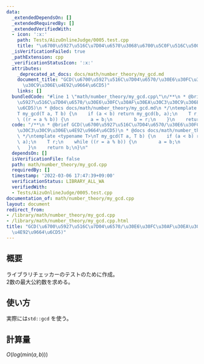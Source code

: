 ```yaml
---
data:
  _extendedDependsOn: []
  _extendedRequiredBy: []
  _extendedVerifiedWith:
  - icon: ':x:'
    path: Tests/AizuOnlineJudge/0005.test.cpp
    title: "\u6700\u5927\u516C\u7D04\u6570\u3068\u6700\u5C0F\u516C\u500D\u6570"
  _isVerificationFailed: true
  _pathExtension: cpp
  _verificationStatusIcon: ':x:'
  attributes:
    _deprecated_at_docs: docs/math/number_theory/my_gcd.md
    document_title: "GCD(\u6700\u5927\u516C\u7D04\u6570/\u30E6\u30FC\u30AF\u30EA\u30C3\
      \u30C9\u306E\u4E92\u9664\u6CD5)"
    links: []
  bundledCode: "#line 1 \"math/number_theory/my_gcd.cpp\"\n/**\n * @brief GCD(\u6700\
    \u5927\u516C\u7D04\u6570/\u30E6\u30FC\u30AF\u30EA\u30C3\u30C9\u306E\u4E92\u9664\
    \u6CD5)\n * @docs docs/math/number_theory/my_gcd.md\n */\ntemplate <typename T>\n\
    T my_gcd(T a, T b) {\n    if (a < b) return my_gcd(b, a);\n    T r;\n    while\
    \ ((r = a % b)) {\n        a = b;\n        b = r;\n    }\n    return b;\n}\n"
  code: "/**\n * @brief GCD(\u6700\u5927\u516C\u7D04\u6570/\u30E6\u30FC\u30AF\u30EA\
    \u30C3\u30C9\u306E\u4E92\u9664\u6CD5)\n * @docs docs/math/number_theory/my_gcd.md\n\
    \ */\ntemplate <typename T>\nT my_gcd(T a, T b) {\n    if (a < b) return my_gcd(b,\
    \ a);\n    T r;\n    while ((r = a % b)) {\n        a = b;\n        b = r;\n \
    \   }\n    return b;\n}\n"
  dependsOn: []
  isVerificationFile: false
  path: math/number_theory/my_gcd.cpp
  requiredBy: []
  timestamp: '2022-03-06 17:47:39+09:00'
  verificationStatus: LIBRARY_ALL_WA
  verifiedWith:
  - Tests/AizuOnlineJudge/0005.test.cpp
documentation_of: math/number_theory/my_gcd.cpp
layout: document
redirect_from:
- /library/math/number_theory/my_gcd.cpp
- /library/math/number_theory/my_gcd.cpp.html
title: "GCD(\u6700\u5927\u516C\u7D04\u6570/\u30E6\u30FC\u30AF\u30EA\u30C3\u30C9\u306E\
  \u4E92\u9664\u6CD5)"
---
```

## 概要

ライブラリチェッカーのテストのために作成。  
2数の最大公約数を求める。

## 使い方

実際には`std::gcd` を使う。

## 計算量

$O(log(min(a, b)))$